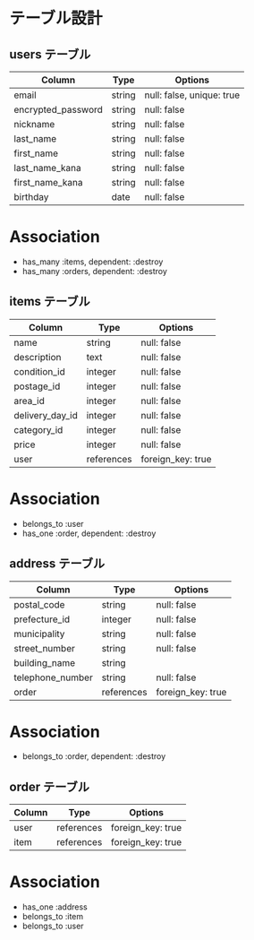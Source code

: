 # テーブル設計


## users テーブル

| Column             | Type   | Options                   |
| ------------------ | ------ | ------------------------- |
| email              | string | null: false, unique: true |
| encrypted_password | string | null: false               |
| nickname           | string | null: false               |
| last_name          | string | null: false               |
| first_name         | string | null: false               |
| last_name_kana     | string | null: false               |
| first_name_kana    | string | null: false               |
| birthday           | date   | null: false               |

# Association
<!-- - has_many :comments -->
- has_many :items, dependent: :destroy
- has_many :orders, dependent: :destroy



## items テーブル

| Column          | Type       | Options            |
| --------------- | ---------- | ------------------ |
| name            | string     | null: false        |
| description     | text       | null: false        |
| condition_id    | integer    | null: false        |
| postage_id      | integer    | null: false        |
| area_id         | integer    | null: false        |
| delivery_day_id | integer    | null: false        |
| category_id     | integer    | null: false        |
| price           | integer    | null: false        |
| user            | references | foreign_key: true  |


# Association
<!-- - has_many :comments -->
- belongs_to :user
- has_one :order, dependent: :destroy



<!-- ## comments テーブル

| Column  | Type       | Options     |
| ------- | ---------- | ----------- |
| text    | text       | null: false |
| user_id | references |             |
| item_id | references |             |


# Association
- belongs_to :user
- belongs_to :item -->



## address テーブル

| Column           | Type       | Options           |
| ---------------- | ---------- | ----------------- |
| postal_code      | string     | null: false       |
| prefecture_id    | integer    | null: false       |
| municipality     | string     | null: false       |
| street_number    | string     | null: false       |
| building_name    | string     |                   |
| telephone_number | string     | null: false       |
| order            | references | foreign_key: true |

# Association
- belongs_to :order, dependent: :destroy



## order テーブル

| Column | Type       | Options           |
| ------ | ---------- | ----------------- |
| user   | references | foreign_key: true |
| item   | references | foreign_key: true |

# Association
- has_one :address
- belongs_to :item
- belongs_to :user